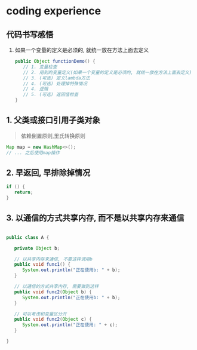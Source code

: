 # coding experience

## 代码书写感悟

1. 如果一个变量的定义是必须的, 就统一放在方法上面去定义

   ```java
   public Object functionDemo() {
      // 1. 变量检查
      // 2. 用到的变量定义(如果一个变量的定义是必须的, 就统一放在方法上面去定义)
      // 3. (可选) 定义lambda方法
      // 4. (可选) 处理掉特殊情况
      // 4. 逻辑
      // 5. (可选) 返回值检查
   }

   ```


## 1. 父类或接口引用子类对象

> 依赖倒置原则,里氏转换原则

   ```java
   Map map = new HashMap<>();
   // ... 之后使用map操作
   ```

## 2. 早返回, 早排除掉情况

   ```java
   if () {
      return;
   }
   ```

## 3. 以通信的方式共享内存, 而不是以共享内存来通信

```java

public class A {

   private Object b;

   // 以共享内存来通信, 不要这样调用b
   public void func1() {
      System.out.println("正在使用b: " + b);
   }

   // 以通信的方式共享内存, 需要做到这样
   public void func2(Object b) {
      System.out.println("正在使用b: " + b);
   }

   // 可以考虑和变量区分开
   public void func2(Object c) {
      System.out.println("正在使用: " + c);
   }

}

```